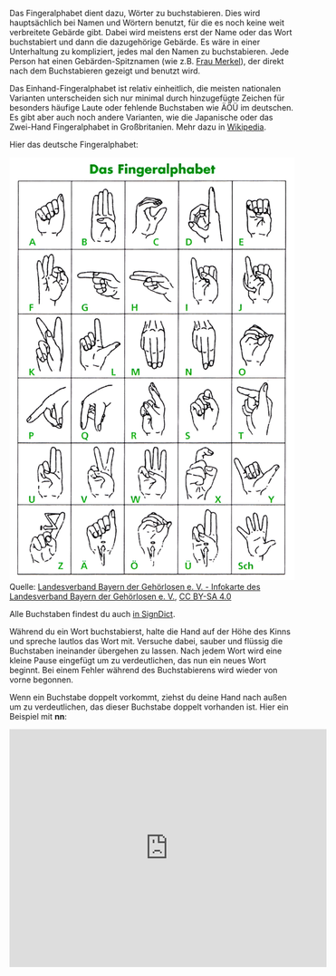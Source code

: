 Das Fingeralphabet dient dazu, Wörter zu buchstabieren. Dies wird hauptsächlich
bei Namen und Wörtern benutzt, für die es noch keine weit verbreitete
Gebärde gibt. Dabei wird meistens erst der Name oder das Wort
buchstabiert und dann die dazugehörige Gebärde. Es wäre in einer Unterhaltung
zu kompliziert, jedes mal den Namen zu buchstabieren. Jede Person hat einen 
Gebärden-Spitznamen (wie z.B. [Frau Merkel](https://signdict.org/entry/2456-merkel)),
der direkt nach dem Buchstabieren gezeigt und benutzt wird.

Das Einhand-Fingeralphabet ist relativ einheitlich, die meisten nationalen Varianten unterscheiden
sich nur minimal durch hinzugefügte Zeichen für besonders häufige Laute oder fehlende
Buchstaben wie ÄÖÜ im deutschen. Es gibt aber auch noch andere Varianten, wie
die Japanische oder das Zwei-Hand Fingeralphabet in Großbritanien. Mehr dazu in 
[Wikipedia](https://de.wikipedia.org/wiki/Fingeralphabet).

Hier das deutsche Fingeralphabet:

![Fingeralphabet](/img/deutsches_fingeralphabet.jpg)
Quelle: [Landesverband Bayern der Gehörlosen e. V. - Infokarte des Landesverband Bayern der Gehörlosen e. V.](https://commons.wikimedia.org/w/index.php?curid=53190516), [CC BY-SA 4.0](https://creativecommons.org/licenses/by-sa/4.0/)

Alle Buchstaben findest du auch [in SignDict](https://signdict.org/list/13-fingeralphabet).

Während du ein Wort buchstabierst, halte die Hand auf der Höhe des Kinns und spreche
lautlos das Wort mit. Versuche dabei, sauber und flüssig die Buchstaben ineinander
übergehen zu lassen. Nach jedem Wort wird eine kleine Pause eingefügt um zu verdeutlichen,
das nun ein neues Wort beginnt. Bei einem Fehler während des Buchstabierens wird
wieder von vorne begonnen.

Wenn ein Buchstabe doppelt vorkommt, ziehst du deine Hand nach außen um zu verdeutlichen,
das dieser Buchstabe doppelt vorhanden ist. Hier ein Beispiel mit **nn**:

<iframe width="560" height="420" src="https://signdict.org/embed/2615-nn" frameborder="0" allow="autoplay; encrypted-media" allowfullscreen></iframe>
